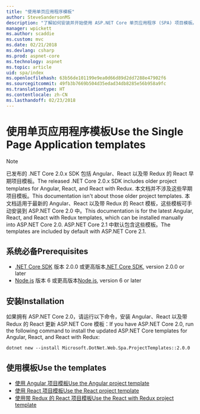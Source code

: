 ```yaml
---
title: "使用单页应用程序模板"
author: SteveSandersonMS
description: "了解如何安装并开始使用 ASP.NET Core 单页应用程序 (SPA) 项目模板。"
manager: wpickett
ms.author: scaddie
ms.custom: mvc
ms.date: 02/21/2018
ms.devlang: csharp
ms.prod: aspnet-core
ms.technology: aspnet
ms.topic: article
uid: spa/index
ms.openlocfilehash: 63b56de101199e9ea0d66d89d2dd7288e47902f6
ms.sourcegitcommit: 49fb3b7669b504d35edad34db8285e56b958a9fc
ms.translationtype: HT
ms.contentlocale: zh-CN
ms.lasthandoff: 02/23/2018
---
```

# <a name="use-the-single-page-application-templates"></a><span data-ttu-id="c3c8b-103">使用单页应用程序模板</span><span class="sxs-lookup"><span data-stu-id="c3c8b-103">Use the Single Page Application templates</span></span>

> [!NOTE]
> <span data-ttu-id="c3c8b-104">已发布的 .NET Core 2.0.x SDK 包括 Angular、React 以及带 Redux 的 React 早期项目模板。</span><span class="sxs-lookup"><span data-stu-id="c3c8b-104">The released .NET Core 2.0.x SDK includes older project templates for Angular, React, and React with Redux.</span></span> <span data-ttu-id="c3c8b-105">本文档并不涉及这些早期项目模板。</span><span class="sxs-lookup"><span data-stu-id="c3c8b-105">This documentation isn't about those older project templates.</span></span> <span data-ttu-id="c3c8b-106">本文档适用于最新的 Angular、React 以及带 Redux 的 React 模板，这些模板可手动安装到 ASP.NET Core 2.0 中。</span><span class="sxs-lookup"><span data-stu-id="c3c8b-106">This documentation is for the latest Angular, React, and React with Redux templates, which can be installed manually into ASP.NET Core 2.0.</span></span> <span data-ttu-id="c3c8b-107">ASP.NET Core 2.1 中默认包含这些模板。</span><span class="sxs-lookup"><span data-stu-id="c3c8b-107">The templates are included by default with ASP.NET Core 2.1.</span></span>

## <a name="prerequisites"></a><span data-ttu-id="c3c8b-108">系统必备</span><span class="sxs-lookup"><span data-stu-id="c3c8b-108">Prerequisites</span></span>

* <span data-ttu-id="c3c8b-109">[.NET Core SDK](https://www.microsoft.com/net/download) 版本 2.0.0 或更高版本</span><span class="sxs-lookup"><span data-stu-id="c3c8b-109">[.NET Core SDK](https://www.microsoft.com/net/download), version 2.0.0 or later</span></span>
* <span data-ttu-id="c3c8b-110">[Node.js](https://nodejs.org) 版本 6 或更高版本</span><span class="sxs-lookup"><span data-stu-id="c3c8b-110">[Node.js](https://nodejs.org), version 6 or later</span></span>

## <a name="installation"></a><span data-ttu-id="c3c8b-111">安装</span><span class="sxs-lookup"><span data-stu-id="c3c8b-111">Installation</span></span>

<span data-ttu-id="c3c8b-112">如果拥有 ASP.NET Core 2.0，请运行以下命令，安装 Angular、React 以及带 Redux 的 React 更新 ASP.NET Core 模板：</span><span class="sxs-lookup"><span data-stu-id="c3c8b-112">If you have ASP.NET Core 2.0, run the following command to install the updated ASP.NET Core templates for Angular, React, and React with Redux:</span></span>

```console
dotnet new --install Microsoft.DotNet.Web.Spa.ProjectTemplates::2.0.0
```

## <a name="use-the-templates"></a><span data-ttu-id="c3c8b-113">使用模板</span><span class="sxs-lookup"><span data-stu-id="c3c8b-113">Use the templates</span></span>

- [<span data-ttu-id="c3c8b-114">使用 Angular 项目模板</span><span class="sxs-lookup"><span data-stu-id="c3c8b-114">Use the Angular project template</span></span>](xref:spa/angular)
- [<span data-ttu-id="c3c8b-115">使用 React 项目模板</span><span class="sxs-lookup"><span data-stu-id="c3c8b-115">Use the React project template</span></span>](xref:spa/react)
- [<span data-ttu-id="c3c8b-116">使用带 Redux 的 React 项目模板</span><span class="sxs-lookup"><span data-stu-id="c3c8b-116">Use the React with Redux project template</span></span>](xref:spa/react-with-redux)
